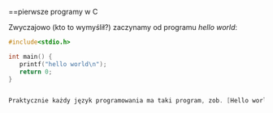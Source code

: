 ==pierwsze programy w C

Zwyczajowo (kto to wymyślił?) zaczynamy od programu 
*hello world*:

```c
#include<stdio.h>

int main() {
   printf("hello world\n");
   return 0;
}


Praktycznie każdy język programowania ma taki program, zob. [Hello world program](http://pl.wikipedia.org/wiki/Specjalna%3ASzukaj/hello+world)

